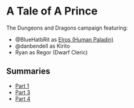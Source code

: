 # A Tale of A Prince

The Dungeons and Dragons campaign featuring:
* @BlueHatbRit as [Elros (Human Paladin)](./elros)
* @danbendell as Kirito
* Ryan as Regor (Dwarf Cleric)

## Summaries

* [Part 1](./Summaries/part-1.md)
* [Part 3](./Summaries/part-3.md)
* [Part 4](./Summaries.part-4.md)
